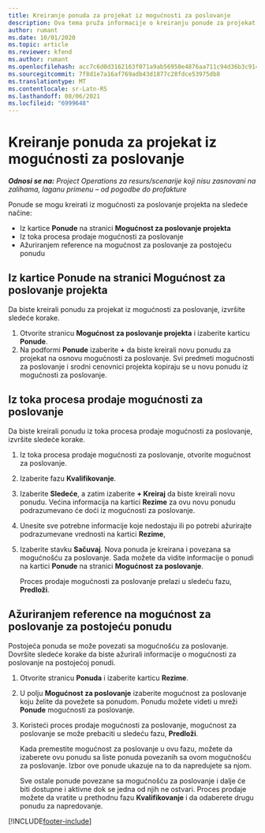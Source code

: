 ```yaml
---
title: Kreiranje ponuda za projekat iz mogućnosti za poslovanje
description: Ova tema pruža informacije o kreiranju ponude za projekat iz mogućnosti za poslovanje.
author: rumant
ms.date: 10/01/2020
ms.topic: article
ms.reviewer: kfend
ms.author: rumant
ms.openlocfilehash: acc7c6d0d3162163f071a9ab56950e4876aa711c94d36b3c9149cd46d76c57bd
ms.sourcegitcommit: 7f8d1e7a16af769adb43d1877c28fdce53975db8
ms.translationtype: MT
ms.contentlocale: sr-Latn-RS
ms.lasthandoff: 08/06/2021
ms.locfileid: "6999648"
---
```

# <a name="create-project-quotes-from-opportunities"></a>Kreiranje ponuda za projekat iz mogućnosti za poslovanje

_**Odnosi se na:** Project Operations za resurs/scenarije koji nisu zasnovani na zalihama, laganu primenu – od pogodbe do profakture_

Ponude se mogu kreirati iz mogućnosti za poslovanje projekta na sledeće načine:

- Iz kartice **Ponude** na stranici **Mogućnost za poslovanje projekta**
- Iz toka procesa prodaje mogućnosti za poslovanje
- Ažuriranjem reference na mogućnost za poslovanje za postojeću ponudu

## <a name="from-the-quotes-tab-of-the-project-opportunity-page"></a>Iz kartice Ponude na stranici Mogućnost za poslovanje projekta

Da biste kreirali ponudu za projekat iz mogućnosti za poslovanje, izvršite sledeće korake.

1. Otvorite stranicu **Mogućnost za poslovanje projekta** i izaberite karticu **Ponude**. 
2. Na podformi **Ponude** izaberite **+** da biste kreirali novu ponudu za projekat na osnovu mogućnosti za poslovanje. Svi predmeti mogućnosti za poslovanje i srodni cenovnici projekta kopiraju se u novu ponudu iz mogućnosti za poslovanje.

## <a name="from-the-opportunity-sales-process-flow"></a>Iz toka procesa prodaje mogućnosti za poslovanje

Da biste kreirali ponudu iz toka procesa prodaje mogućnosti za poslovanje, izvršite sledeće korake.

1. Iz toka procesa prodaje mogućnosti za poslovanje, otvorite mogućnost za poslovanje.
2. Izaberite fazu **Kvalifikovanje**. 
3. Izaberite **Sledeće**, a zatim izaberite **+ Kreiraj** da biste kreirali novu ponudu. Većina informacija na kartici **Rezime** za ovu novu ponudu podrazumevano će doći iz mogućnosti za poslovanje. 
4. Unesite sve potrebne informacije koje nedostaju ili po potrebi ažurirajte podrazumevane vrednosti na kartici **Rezime**,
5. Izaberite stavku **Sačuvaj**. Nova ponuda je kreirana i povezana sa mogućnošću za poslovanje. Sada možete da vidite informacije o ponudi na kartici **Ponude** na stranici **Mogućnost za poslovanje**. 

   Proces prodaje mogućnosti za poslovanje prelazi u sledeću fazu, **Predloži**.


## <a name="by-updating-the-opportunity-reference-on-an-existing-quote"></a>Ažuriranjem reference na mogućnost za poslovanje za postojeću ponudu

Postojeća ponuda se može povezati sa mogućnošću za poslovanje. Dovršite sledeće korake da biste ažurirali informacije o mogućnosti za poslovanje na postojećoj ponudi.

1. Otvorite stranicu **Ponuda** i izaberite karticu **Rezime**.
2. U polju **Mogućnost za poslovanje** izaberite mogućnost za poslovanje koju želite da povežete sa ponudom. Ponudu možete videti u mreži **Ponude** mogućnosti za poslovanje. 
3. Koristeći proces prodaje mogućnosti za poslovanje, mogućnost za poslovanje se može prebaciti u sledeću fazu, **Predloži**. 

   Kada premestite mogućnost za poslovanje u ovu fazu, možete da izaberete ovu ponudu sa liste ponuda povezanih sa ovom mogućnošću za poslovanje. Izbor ove ponude ukazuje na to da napredujete sa njom.

   Sve ostale ponude povezane sa mogućnošću za poslovanje i dalje će biti dostupne i aktivne dok se jedna od njih ne ostvari. Proces prodaje možete da vratite u prethodnu fazu **Kvalifikovanje** i da odaberete drugu ponudu za napredovanje.


[!INCLUDE[footer-include](../includes/footer-banner.md)]